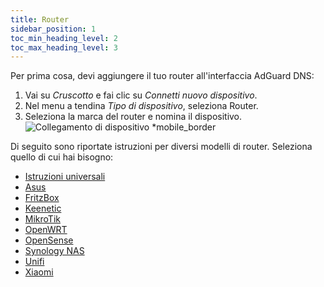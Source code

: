 ```yaml
---
title: Router
sidebar_position: 1
toc_min_heading_level: 2
toc_max_heading_level: 3
---
```


Per prima cosa, devi aggiungere il tuo router all'interfaccia AdGuard DNS:

1. Vai su _Cruscotto_ e fai clic su _Connetti nuovo dispositivo_.
2. Nel menu a tendina _Tipo di dispositivo_, seleziona Router.
3. Seleziona la marca del router e nomina il dispositivo.
   ![Collegamento di dispositivo \*mobile_border](https://cdn.adtidy.org/content/kb/dns/private/new_dns/connect/choose_router.png)

Di seguito sono riportate istruzioni per diversi modelli di router. Seleziona quello di cui hai bisogno:

- [Istruzioni universali](/private-dns/connect-devices/routers/universal.md)
- [Asus](/private-dns/connect-devices/routers/asus.md)
- [FritzBox](/private-dns/connect-devices/routers/fritzbox.md)
- [Keenetic](/private-dns/connect-devices/routers/keenetic.md)
- [MikroTik](/private-dns/connect-devices/routers/mikrotik.md)
- [OpenWRT](/private-dns/connect-devices/routers/openwrt.md)
- [OpenSense](/private-dns/connect-devices/routers/opnsense.md)
- [Synology NAS](/private-dns/connect-devices/routers/synology-nas.md)
- [Unifi](/private-dns/connect-devices/routers/unifi.md)
- [Xiaomi](/private-dns/connect-devices/routers/xiaomi.md)
